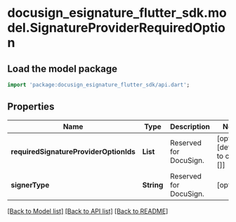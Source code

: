 # docusign_esignature_flutter_sdk.model.SignatureProviderRequiredOption

## Load the model package
```dart
import 'package:docusign_esignature_flutter_sdk/api.dart';
```

## Properties
Name | Type | Description | Notes
------------ | ------------- | ------------- | -------------
**requiredSignatureProviderOptionIds** | **List<String>** | Reserved for DocuSign. | [optional] [default to const []]
**signerType** | **String** | Reserved for DocuSign. | [optional] 

[[Back to Model list]](../README.md#documentation-for-models) [[Back to API list]](../README.md#documentation-for-api-endpoints) [[Back to README]](../README.md)


